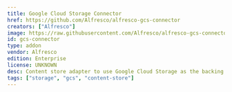 ```yaml
---
title: Google Cloud Storage Connector
href: https://github.com/Alfresco/alfresco-gcs-connector
creators: ["Alfresco"]
image: https://raw.githubusercontent.com/Alfresco/alfresco-gcs-connector/master/docs/gcs.png
id: gcs-connector
type: addon
vendor: Alfresco
edition: Enterprise
license: UNKNOWN
desc: Content store adapter to use Google Cloud Storage as the backing store for binaries.
tags: ["storage", "gcs", "content-store"]
---
```

